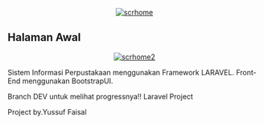 <p align="center"><a href="https://ibb.co/ivk1R7"><img src="https://preview.ibb.co/ddOXYn/scrhome.jpg" alt="scrhome" border="0" /></a></p>

## Halaman Awal

<p align="center"><a href="https://ibb.co/bwXRtn"><img src="https://preview.ibb.co/c6z6tn/scrhome2.jpg" alt="scrhome2" border="0" /></a></p>

<p>Sistem Informasi Perpustakaan menggunakan Framework LARAVEL.
Front-End menggunakan BootstrapUI.

Branch DEV untuk melihat progressnya!!
Laravel Project</p>

<p>Project by.Yussuf Faisal</p>